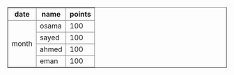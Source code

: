 <!DOCTYPE html>
<html>
  <head>
    <meta charset="UTF-8/>
    <meta name="describtion" content="table"/>
  </head>
  <body>
  <table width="50%" border="1" cellpadding="25" cellspacing="0">
    <thead>
      <tr>
        <th>date </th>
        <th>name </th>
        <th>points </th>
      </tr>
      <tr>
        <td rowspan="4">month</td>
        <td>osama</td>
        <td>100</td>
      </tr>
      <tr>
        <td>sayed</td>
        <td>100</td>
      </tr>
      <tr>
        <td>ahmed</td>
        <td>100</td>
      </tr>
      <tr>
        <td>eman</td>
        <td>100</td>
      </tr>        
    </table>
      
  </body>
</html>
